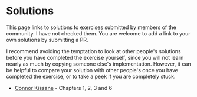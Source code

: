 # Solutions

This page links to solutions to exercises submitted by members of the community. I have not checked them. You are welcome to add a link to your own solutions by submitting a PR.

I recommend avoiding the temptation to look at other people's solutions before you have completed the exercise yourself, since you will not learn nearly as much by copying someone else's implementation. However, it can be helpful to compare your solution with other people's once you have completed the exercise, or to take a peek if you are completely stuck.

- [Connor Kissane](https://github.com/ckkissane/deep_learning_curriculum/tree/master/solutions) - Chapters 1, 2, 3 and 6
